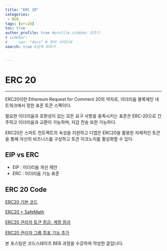 ```yaml
---
title: "ERC 20"
categories:
 - BEB
tags: [erc20] 
toc: true
author_profile: true #profile sidebar 감추기
# sidebar:
#     nav: "docs" # 목차 사이드바
search: true #검색 피하기


---
```




# ERC 20

------

ERC20이란 Ethereum Request for Comment 20의 약자로, 이더리움 블록체인 네트워크에서 정한 표준 토큰 스펙이다.

필요한 이더리움과 호환성이 있는 모든 요구 사항을 충족시키는 표준은 ERC-20으로 간주하고 이더리움과 교환이 가능하며, 지갑 전송 또한 가능하다.

ERC20은 스마트 컨트랙트의 속성을 지원하고 디앱은 ERC20을 활용한 자체적인 토큰을 통해 자신의 비즈니스를 구성하고 토큰 이코노미를 활성화할 수 있다.



## EIP vs ERC

- EIP : 이더리움 개선 제안
- ERC : 이더리움 기능 표준



## ERC 20 Code

[ERC20 기본 코드](https://github.com/apfl99/SolidityPractice/blob/main/ERC20/ERC20Basic.sol)

[ERC20 + SafeMath](https://github.com/apfl99/SolidityPractice/blob/main/ERC20/ERC20WithSafeMath.sol)

[ERC20 관리자 토큰 잠금, 계정 잠금](https://github.com/apfl99/SolidityPractice/blob/main/ERC20/ERC20WithOwnerHelperTokenLock.sol)

[ERC20 관리자 그룹 투표 기능 추가](https://github.com/apfl99/SolidityPractice/blob/main/ERC20/ERC20OwnerVote.sol)



<div class="notice">
  <p>본 포스팅은 코드스테이츠 BEB 과정을 수강하며 작성한 글입니다.</p>
</div>